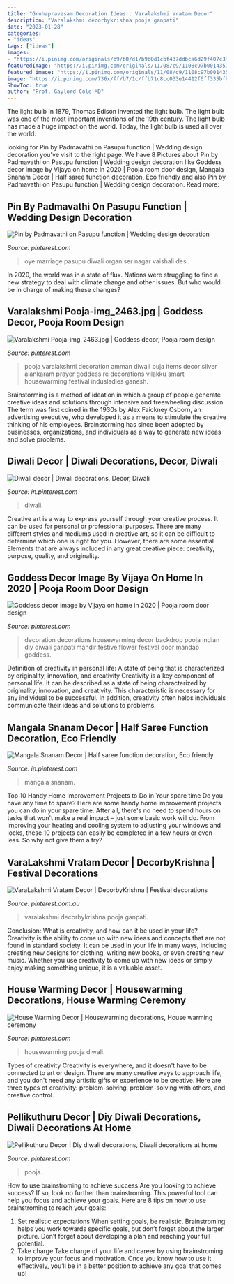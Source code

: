 ```yaml
---
title: "Gruhapravesam Decoration Ideas : Varalakshmi Vratam Decor"
description: "Varalakshmi decorbykrishna pooja ganpati"
date: "2023-01-28"
categories:
- "ideas"
tags: ["ideas"]
images:
- "https://i.pinimg.com/originals/b9/b0/d1/b9b0d1cbf437ddbca6d29f407c3fea02.jpg"
featuredImage: "https://i.pinimg.com/originals/11/08/c9/1108c97b00143519e98d68e06d7d99d0.jpg"
featured_image: "https://i.pinimg.com/originals/11/08/c9/1108c97b00143519e98d68e06d7d99d0.jpg"
image: "https://i.pinimg.com/736x/ff/b7/1c/ffb71c8cc033e14412f6ff335bfbd0d3.jpg"
ShowToc: true
author: "Prof. Gaylord Cole MD"
---
```



The light bulb
In 1879, Thomas Edison invented the light bulb. The light bulb was one of the most important inventions of the 19th century. The light bulb has made a huge impact on the world. Today, the light bulb is used all over the world.

	

		
looking for Pin by Padmavathi on Pasupu function | Wedding design decoration you've visit to the right page. We have 8 Pictures about Pin by Padmavathi on Pasupu function | Wedding design decoration like Goddess decor image by Vijaya on home in 2020 | Pooja room door design, Mangala Snanam Decor | Half saree function decoration, Eco friendly and also Pin by Padmavathi on Pasupu function | Wedding design decoration. Read more:
		
    
## Pin By Padmavathi On Pasupu Function | Wedding Design Decoration

<img loading=lazy src="https://i.pinimg.com/originals/7e/11/54/7e115426c1ac15f151086ca9e82ed6fb.jpg" onerror="this.onerror=null;this.src='https://tse4.mm.bing.net/th?id=OIP.zpm6snYpCuQomMlEpO0e9gHaLH&amp;pid=15.1';" alt="Pin by Padmavathi on Pasupu function | Wedding design decoration">

_Source: pinterest.com_

>oye marriage pasupu diwali organiser nagar vaishali desi. 

	

In 2020, the world was in a state of flux. Nations were struggling to find a new strategy to deal with climate change and other issues. But who would be in charge of making these changes?

    
## Varalakshmi Pooja-img_2463.jpg | Goddess Decor, Pooja Room Design

<img loading=lazy src="https://i.pinimg.com/originals/11/08/c9/1108c97b00143519e98d68e06d7d99d0.jpg" onerror="this.onerror=null;this.src='https://tse3.mm.bing.net/th?id=OIP.KNoHMAQtz3ArM01rium8fwHaFj&amp;pid=15.1';" alt="Varalakshmi Pooja-img_2463.jpg | Goddess decor, Pooja room design">

_Source: pinterest.com_

>pooja varalakshmi decoration amman diwali puja items decor silver alankaram prayer goddess re decorations vilakku smart housewarming festival indusladies ganesh. 

	

Brainstorming is a method of ideation in which a group of people generate creative ideas and solutions through intensive and freewheeling discussion. The term was first coined in the 1930s by Alex Faickney Osborn, an advertising executive, who developed it as a means to stimulate the creative thinking of his employees. Brainstorming has since been adopted by businesses, organizations, and individuals as a way to generate new ideas and solve problems.

    
## Diwali Decor | Diwali Decorations, Decor, Diwali

<img loading=lazy src="https://i.pinimg.com/736x/ff/b7/1c/ffb71c8cc033e14412f6ff335bfbd0d3.jpg" onerror="this.onerror=null;this.src='https://tse3.mm.bing.net/th?id=OIP.Z5TwpqSWtcC_fuvannt3GgHaJ3&amp;pid=15.1';" alt="Diwali decor | Diwali decorations, Decor, Diwali">

_Source: in.pinterest.com_

>diwali. 

	

Creative art is a way to express yourself through your creative process. It can be used for personal or professional purposes. There are many different styles and mediums used in creative art, so it can be difficult to determine which one is right for you. However, there are some essential Elements that are always included in any great creative piece: creativity, purpose, quality, and originality.

    
## Goddess Decor Image By Vijaya On Home In 2020 | Pooja Room Door Design

<img loading=lazy src="https://i.pinimg.com/originals/69/43/89/694389af00c42f2794a77a3193dbb006.jpg" onerror="this.onerror=null;this.src='https://tse2.mm.bing.net/th?id=OIP.p3fWw-FMl2JteONWcamecQHaJ4&amp;pid=15.1';" alt="Goddess decor image by Vijaya on home in 2020 | Pooja room door design">

_Source: pinterest.com_

>decoration decorations housewarming decor backdrop pooja indian diy diwali ganpati mandir festive flower festival door mandap goddess. 

	

Definition of creativity in personal life: A state of being that is characterized by originality, innovation, and creativity
Creativity is a key component of personal life. It can be described as a state of being characterized by originality, innovation, and creativity. This characteristic is necessary for any individual to be successful. In addition, creativity often helps individuals communicate their ideas and solutions to problems.

    
## Mangala Snanam Decor | Half Saree Function Decoration, Eco Friendly

<img loading=lazy src="https://i.pinimg.com/736x/a5/0d/d5/a50dd57d86a5199d320646e517118388.jpg" onerror="this.onerror=null;this.src='https://tse4.mm.bing.net/th?id=OIP.0qb2-wryHXJ-Ff0OzjK5CAHaG_&amp;pid=15.1';" alt="Mangala Snanam Decor | Half saree function decoration, Eco friendly">

_Source: in.pinterest.com_

>mangala snanam. 

	

Top 10 Handy Home Improvement Projects to Do in Your spare time
Do you have any time to spare? Here are some handy home improvement projects you can do in your spare time. After all, there's no need to spend hours on tasks that won't make a real impact – just some basic work will do. From improving your heating and cooling system to adjusting your windows and locks, these 10 projects can easily be completed in a few hours or even less. So why not give them a try?

    
## VaraLakshmi Vratam Decor | DecorbyKrishna | Festival Decorations

<img loading=lazy src="https://i.pinimg.com/originals/09/8b/83/098b83c9ed74c88b5264014dfbb07c72.jpg" onerror="this.onerror=null;this.src='https://tse4.mm.bing.net/th?id=OIP.gZpHIu0MHv2SV-soA9wXDgHaJ4&amp;pid=15.1';" alt="VaraLakshmi Vratam Decor | DecorbyKrishna | Festival decorations">

_Source: pinterest.com.au_

>varalakshmi decorbykrishna pooja ganpati. 

	

Conclusion: What is creativity, and how can it be used in your life?
Creativity is the ability to come up with new ideas and concepts that are not found in standard society. It can be used in your life in many ways, including creating new designs for clothing, writing new books, or even creating new music. Whether you use creativity to come up with new ideas or simply enjoy making something unique, it is a valuable asset.

    
## House Warming Decor | Housewarming Decorations, House Warming Ceremony

<img loading=lazy src="https://i.pinimg.com/originals/b9/b0/d1/b9b0d1cbf437ddbca6d29f407c3fea02.jpg" onerror="this.onerror=null;this.src='https://tse2.mm.bing.net/th?id=OIP.w8XGtrSsvEKNTl1GtgQBTgHaIQ&amp;pid=15.1';" alt="House Warming Decor | Housewarming decorations, House warming ceremony">

_Source: pinterest.com_

>housewarming pooja diwali. 

	

Types of creativity
Creativity is everywhere, and it doesn't have to be connected to art or design. There are many creative ways to approach life, and you don't need any artistic gifts or experience to be creative. Here are three types of creativity: problem-solving, problem-solving with others, and creative control.

    
## Pellikuthuru Decor | Diy Diwali Decorations, Diwali Decorations At Home

<img loading=lazy src="https://i.pinimg.com/736x/db/8a/3d/db8a3d095339ad8b0226b4e584fdbd31.jpg" onerror="this.onerror=null;this.src='https://tse3.mm.bing.net/th?id=OIP.atRC2Fg83pE6u6mqOLlXtgHaJ3&amp;pid=15.1';" alt="Pellikuthuru Decor | Diy diwali decorations, Diwali decorations at home">

_Source: pinterest.com_

>pooja. 

	

How to use brainstroming to achieve success
Are you looking to achieve success? If so, look no further than brainstroming. This powerful tool can help you focus and achieve your goals. Here are 8 tips on how to use brainstroming to reach your goals: 
1. Set realistic expectations 
When setting goals, be realistic. Brainstroming helps you work towards specific goals, but don’t forget about the larger picture. Don’t forget about developing a plan and reaching your full potential. 
2. Take charge 
Take charge of your life and career by using brainstroming to improve your focus and motivation. Once you know how to use it effectively, you’ll be in a better position to achieve any goal that comes up! 

